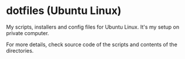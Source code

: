 # dotfiles (Ubuntu Linux)
My scripts, installers and config files for Ubuntu Linux. It's my setup on private computer.

For more details, check source code of the scripts and contents of the directories.
